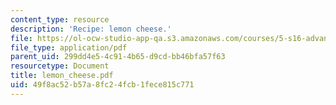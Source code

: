 ```yaml
---
content_type: resource
description: 'Recipe: lemon cheese.'
file: https://ol-ocw-studio-app-qa.s3.amazonaws.com/courses/5-s16-advanced-kitchen-chemistry-spring-2002/49f8ac52b57a8fc24fcb1fece815c771_lemon_cheese.pdf
file_type: application/pdf
parent_uid: 299dd4e5-4c91-4b65-d9cd-bb46bfa57f63
resourcetype: Document
title: lemon_cheese.pdf
uid: 49f8ac52-b57a-8fc2-4fcb-1fece815c771
---
```

